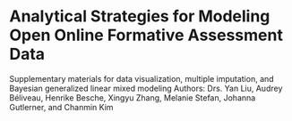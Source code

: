 # Analytical Strategies for Modeling Open Online Formative Assessment Data
Supplementary materials for data visualization, multiple imputation, and Bayesian generalized linear mixed modeling 
Authors: Drs. Yan Liu, Audrey Béliveau, Henrike Besche, Xingyu Zhang, Melanie Stefan, Johanna Gutlerner, and Chanmin Kim
